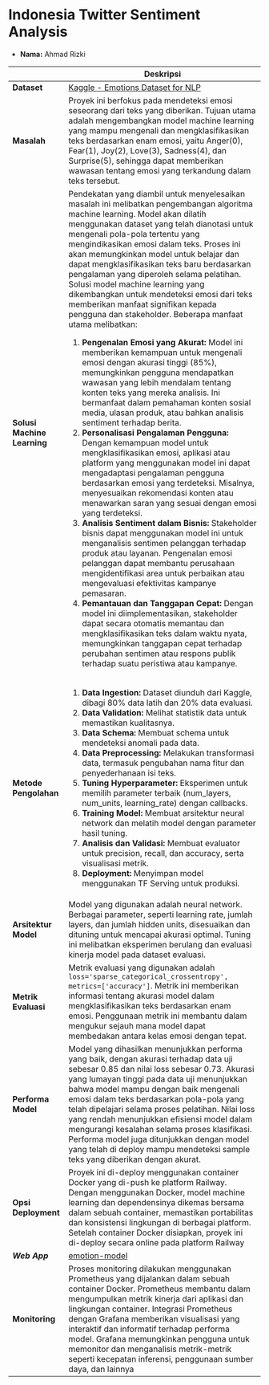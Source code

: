 # Indonesia Twitter Sentiment Analysis

- **Nama:** Ahmad Rizki

|                             | **Deskripsi**                                                                                                                                                                                                                                                                                                                                                                                                                                                                                                                                                                                                                                                                                                                                                                                                                                                                                                                                                                                                                                                                                                                                                                                                                                                                                                                                                                                                                                                                                                                                                                                                                                                                                                                                                                                                                                                                                                 |
| --------------------------- | ------------------------------------------------------------------------------------------------------------------------------------------------------------------------------------------------------------------------------------------------------------------------------------------------------------------------------------------------------------------------------------------------------------------------------------------------------------------------------------------------------------------------------------------------------------------------------------------------------------------------------------------------------------------------------------------------------------------------------------------------------------------------------------------------------------------------------------------------------------------------------------------------------------------------------------------------------------------------------------------------------------------------------------------------------------------------------------------------------------------------------------------------------------------------------------------------------------------------------------------------------------------------------------------------------------------------------------------------------------------------------------------------------------------------------------------------------------------------------------------------------------------------------------------------------------------------------------------------------------------------------------------------------------------------------------------------------------------------------------------------------------------------------------------------------------------------------------------------------------------------------------------------------------- |
| **Dataset**                 | [Kaggle - Emotions Dataset for NLP](https://www.kaggle.com/datasets/praveengovi/emotions-dataset-for-nlp)                                                                                                                                                                                                                                                                                                                                                                                                                                                                                                                                                                                                                                                                                                                                                                                                                                                                                                                                                                                                                                                                                                                                                                                                                                                                                                                                                                                                                                                                                                                                                                                                                                                                                                                                                                                                     |
| **Masalah**                 | Proyek ini berfokus pada mendeteksi emosi seseorang dari teks yang diberikan. Tujuan utama adalah mengembangkan model machine learning yang mampu mengenali dan mengklasifikasikan teks berdasarkan enam emosi, yaitu Anger(0), Fear(1), Joy(2), Love(3), Sadness(4), dan Surprise(5), sehingga dapat memberikan wawasan tentang emosi yang terkandung dalam teks tersebut.                                                                                                                                                                                                                                                                                                                                                                                                                                                                                                                                                                                                                                                                                                                                                                                                                                                                                                                                                                                                                                                                                                                                                                                                                                                                                                                                                                                                                                                                                                                                   |
| **Solusi Machine Learning** | Pendekatan yang diambil untuk menyelesaikan masalah ini melibatkan pengembangan algoritma machine learning. Model akan dilatih menggunakan dataset yang telah dianotasi untuk mengenali pola-pola tertentu yang mengindikasikan emosi dalam teks. Proses ini akan memungkinkan model untuk belajar dan dapat mengklasifikasikan teks baru berdasarkan pengalaman yang diperoleh selama pelatihan. Solusi model machine learning yang dikembangkan untuk mendeteksi emosi dari teks memberikan manfaat signifikan kepada pengguna dan stakeholder. Beberapa manfaat utama melibatkan: <ol><li>**Pengenalan Emosi yang Akurat:** Model ini memberikan kemampuan untuk mengenali emosi dengan akurasi tinggi (85%), memungkinkan pengguna mendapatkan wawasan yang lebih mendalam tentang konten teks yang mereka analisis. Ini bermanfaat dalam pemahaman konten sosial media, ulasan produk, atau bahkan analisis sentiment terhadap berita.</li><li>**Personalisasi Pengalaman Pengguna:** Dengan kemampuan model untuk mengklasifikasikan emosi, aplikasi atau platform yang menggunakan model ini dapat mengadaptasi pengalaman pengguna berdasarkan emosi yang terdeteksi. Misalnya, menyesuaikan rekomendasi konten atau menawarkan saran yang sesuai dengan emosi yang terdeteksi.</li><li>**Analisis Sentiment dalam Bisnis:** Stakeholder bisnis dapat menggunakan model ini untuk menganalisis sentimen pelanggan terhadap produk atau layanan. Pengenalan emosi pelanggan dapat membantu perusahaan mengidentifikasi area untuk perbaikan atau mengevaluasi efektivitas kampanye pemasaran.</li><li>**Pemantauan dan Tanggapan Cepat:** Dengan model ini diimplementasikan, stakeholder dapat secara otomatis memantau dan mengklasifikasikan teks dalam waktu nyata, memungkinkan tanggapan cepat terhadap perubahan sentimen atau respons publik terhadap suatu peristiwa atau kampanye.</li></ol> |
| **Metode Pengolahan**       | <ol><li>**Data Ingestion:** Dataset diunduh dari Kaggle, dibagi 80% data latih dan 20% data evaluasi.</li><li>**Data Validation:** Melihat statistik data untuk memastikan kualitasnya.</li><li>**Data Schema:** Membuat schema untuk mendeteksi anomali pada data.</li><li>**Data Preprocessing:** Melakukan transformasi data, termasuk pengubahan nama fitur dan penyederhanaan isi teks.</li><li>**Tuning Hyperparameter:** Eksperimen untuk memilih parameter terbaik (num_layers, num_units, learning_rate) dengan callbacks.</li><li>**Training Model:** Membuat arsitektur neural network dan melatih model dengan parameter hasil tuning.</li><li>**Analisis dan Validasi:** Membuat evaluator untuk precision, recall, dan accuracy, serta visualisasi metrik.</li><li>**Deployment:** Menyimpan model menggunakan TF Serving untuk produksi.</li></ol>                                                                                                                                                                                                                                                                                                                                                                                                                                                                                                                                                                                                                                                                                                                                                                                                                                                                                                                                                                                                                                             |
| **Arsitektur Model**        | Model yang digunakan adalah neural network. Berbagai parameter, seperti learning rate, jumlah layers, dan jumlah hidden units, disesuaikan dan dituning untuk mencapai akurasi optimal. Tuning ini melibatkan eksperimen berulang dan evaluasi kinerja model pada dataset evaluasi.                                                                                                                                                                                                                                                                                                                                                                                                                                                                                                                                                                                                                                                                                                                                                                                                                                                                                                                                                                                                                                                                                                                                                                                                                                                                                                                                                                                                                                                                                                                                                                                                                           |
| **Metrik Evaluasi**         | Metrik evaluasi yang digunakan adalah `loss='sparse_categorical_crossentropy', metrics=['accuracy']`. Metrik ini memberikan informasi tentang akurasi model dalam mengklasifikasikan teks berdasarkan enam emosi. Penggunaan metrik ini membantu dalam mengukur sejauh mana model dapat membedakan antara kelas emosi dengan tepat.                                                                                                                                                                                                                                                                                                                                                                                                                                                                                                                                                                                                                                                                                                                                                                                                                                                                                                                                                                                                                                                                                                                                                                                                                                                                                                                                                                                                                                                                                                                                                                           |
| **Performa Model**          | Model yang dihasilkan menunjukkan performa yang baik, dengan akurasi terhadap data uji sebesar 0.85 dan nilai loss sebesar 0.73. Akurasi yang lumayan tinggi pada data uji menunjukkan bahwa model mampu dengan baik mengenali emosi dalam teks berdasarkan pola-pola yang telah dipelajari selama proses pelatihan. Nilai loss yang rendah menunjukkan efisiensi model dalam mengurangi kesalahan selama proses klasifikasi. Performa model juga ditunjukkan dengan model yang telah di deploy mampu mendeteksi sample teks yang diberikan dengan akurat.                                                                                                                                                                                                                                                                                                                                                                                                                                                                                                                                                                                                                                                                                                                                                                                                                                                                                                                                                                                                                                                                                                                                                                                                                                                                                                                                                    |
| **Opsi Deployment**         | Proyek ini di-deploy menggunakan container Docker yang di-push ke platform Railway. Dengan menggunakan Docker, model machine learning dan dependensinya dikemas bersama dalam sebuah container, memastikan portabilitas dan konsistensi lingkungan di berbagai platform. Setelah container Docker disiapkan, proyek ini di-deploy secara online pada platform Railway                                                                                                                                                                                                                                                                                                                                                                                                                                                                                                                                                                                                                                                                                                                                                                                                                                                                                                                                                                                                                                                                                                                                                                                                                                                                                                                                                                                                                                                                                                                                         |
| ***Web App***               | [emotion-model](https://emotion-nlp-model-production.up.railway.app/v1/models/emotion-model/metadata)                                                                                                                                                                                                                                                                                                                                                                                                                                                                                                                                                                                                                                                                                                                                                                                                                                                                                                                                                                                                                                                                                                                                                                                                                                                                                                                                                                                                                                                                                                                                                                                                                                                                                                                                                                                                         |
| **Monitoring**              | Proses monitoring dilakukan menggunakan Prometheus yang dijalankan dalam sebuah container Docker. Prometheus membantu dalam mengumpulkan metrik kinerja dari aplikasi dan lingkungan container. Integrasi Prometheus dengan Grafana memberikan visualisasi yang interaktif dan informatif terhadap performa model. Grafana memungkinkan pengguna untuk memonitor dan menganalisis metrik-metrik seperti kecepatan inferensi, penggunaan sumber daya, dan lainnya                                                                                                                                                                                                                                                                                                                                                                                                                                                                                                                                                                                                                                                                                                                                                                                                                                                                                                                                                                                                                                                                                                                                                                                                                                                                                                                                                                                                                                              |
